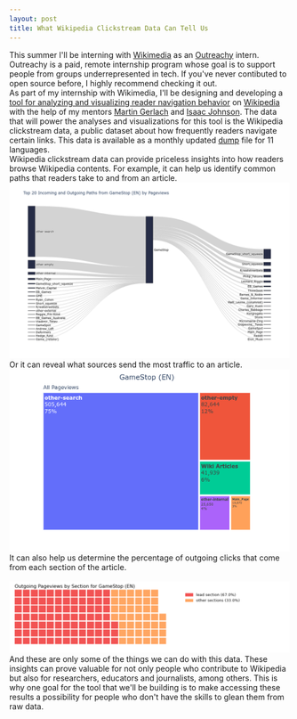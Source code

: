 ```yaml
---
layout: post
title: What Wikipedia Clickstream Data Can Tell Us 
---
```

This summer I'll be interning with [Wikimedia](https://www.wikimedia.org/) as an [Outreachy](https://www.outreachy.org) intern. Outreachy is a paid, remote internship program whose goal is to support people from groups underrepresented in tech. If you've never contibuted to open source before, I highly recommend checking it out.  
As part of my internship with Wikimedia, I'll be designing and developing a [tool for analyzing and visualizing reader navigation behavior](https://phabricator.wikimedia.org/T275608) on [Wikipedia](https://www.wikipedia.org) with the help of my mentors [Martin Gerlach](https://meta.wikimedia.org/wiki/User:MGerlach_(WMF)) and [Isaac Johnson](https://meta.wikimedia.org/wiki/User:Isaac_(WMF)). The data that will power the analyses and visualizations for this tool is the Wikipedia clickstream data, a public dataset about how frequently readers navigate certain links. This data is available as a monthly updated [dump](https://dumps.wikimedia.org/other/clickstream/readme.html) file for 11 languages.  
Wikipedia clickstream data can provide priceless insights into how readers browse Wikipedia contents. For example, it can help us identify common paths that readers take to and from an article.  
![](../assets/img/common_pathways.png)  
Or it can reveal what sources send the most traffic to an article.  
![](../assets/img/incoming_pageviews.png)  
It can also help us determine the percentage of outgoing clicks that come from each section of the article.  
<br/>
![](../assets/img/outgoing_pageviews.png)
And these are only some of the things we can do with this data. These insights can prove valuable for not only people who contribute to Wikipedia but also for researchers, educators and journalists, among others. This is why one goal for the tool that we'll be building is to make accessing these results a possibility for people who don't have the skills to glean them from raw data.  
